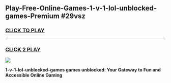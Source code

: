 
## Play-Free-Online-Games-1-v-1-lol-unblocked-games-Premium #29vsz
<h3>
<a href="https://premium.freeplayer.one?title=1-v-1-lol-unblocked-games&ref=8M">CLICK TO PLAY</a></h3>
<hr>

<h3>
<a href="https://premium.freeplayer.one?title=1-v-1-lol-unblocked-games&ref=8M">CLICK 2 PLAY</a>
  
</h3>

<a href="https://premium.freeplayer.one?title=1-v-1-lol-unblocked-games&ref=8M"><img src="https://clearcache.store/games.png"></a>


**1-v-1-lol-unblocked-games games unblocked: Your Gateway to Fun and Accessible Online Gaming**
